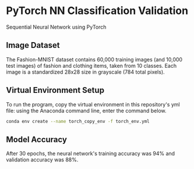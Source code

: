 # PyTorch NN Classification Validation
Sequential Neural Network using PyTorch

## Image Dataset
The Fashion-MNIST dataset contains 60,000 training images (and 10,000 test images) of fashion and clothing items, taken from 10 classes. Each image is a standardized 28x28 size in grayscale (784 total pixels).

## Virtual Environment Setup
To run the program, copy the virtual environment in this repository's yml file: using the Anaconda command line, enter the command below.  
```bash
conda env create --name torch_copy_env -f torch_env.yml
```

## Model Accuracy
After 30 epochs, the neural network's training accuracy was 94% and validation accuracy was 88%.
